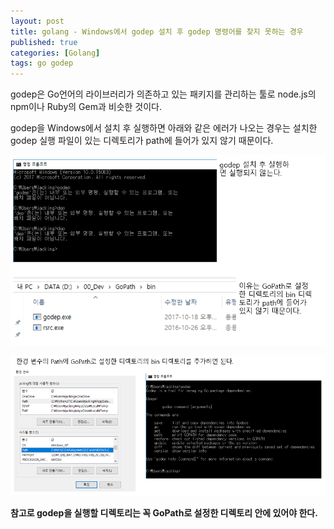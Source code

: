 ```yaml
---
layout: post
title: golang - Windows에서 godep 설치 후 godep 명령어를 찾지 못하는 경우 
published: true
categories: [Golang]
tags: go godep
---
```

godep은 Go언어의 라이브러리가 의존하고 있는 패키지를 관리하는 툴로 node.js의 npm이나 Ruby의 Gem과 비슷한 것이다.  
  
godep을 Windows에서 설치 후 실행하면 아래와 같은 에러가 나오는 경우는 설치한 godep 실행 파일이 있는 디렉토리가 path에 들어가 있지 않기 때문이다.
  
![](/images/golang/godep_20171018_01.PNG)  
  
![](/images/golang/godep_20171018_02.PNG)    
  
**참고로 godep을 실행할 디렉토리는 꼭 GoPath로 설정한 디렉토리 안에 있어야 한다.**  
  